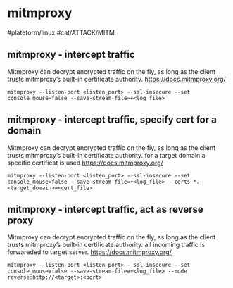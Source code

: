 # mitmproxy
#plateform/linux #cat/ATTACK/MITM

## mitmproxy - intercept traffic
Mitmproxy can decrypt encrypted traffic on the fly, as long as the client trusts mitmproxy’s built-in certificate authority.
https://docs.mitmproxy.org/
```
mitmproxy --listen-port <listen_port> --ssl-insecure --set console_mouse=false --save-stream-file=+<log_file>
```

## mitmproxy - intercept traffic, specify cert for a domain
Mitmproxy can decrypt encrypted traffic on the fly, as long as the client trusts mitmproxy’s built-in certificate authority. for a target domain a specific certificat is used
https://docs.mitmproxy.org/
```
mitmproxy --listen-port <listen_port> --ssl-insecure --set console_mouse=false --save-stream-file=+<log_file> --certs *.<target_domain>=<cert_file>
```

## mitmproxy - intercept traffic, act as reverse proxy
Mitmproxy can decrypt encrypted traffic on the fly, as long as the client trusts mitmproxy’s built-in certificate authority. all incoming traffic is forwareded to target server.
https://docs.mitmproxy.org/

```
mitmproxy --listen-port <listen_port> --ssl-insecure --set console_mouse=false --save-stream-file=+<log_file> --mode reverse:http://<target>:<port>
```